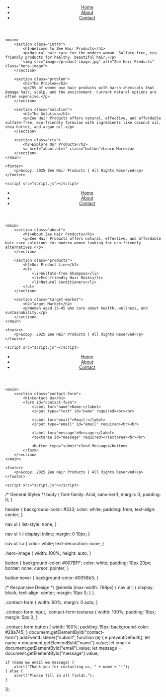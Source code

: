 
<!DOCTYPE html>
<html lang="en">
<head>
    <meta charset="UTF-8">
    <meta name="viewport" content="width=device-width, initial-scale=1.0">
    <title>Zee Hair Products - Home</title>
    <link rel="stylesheet" href="styles.css">
</head>
<body>
    <header>
        <nav>
            <ul>
                <li><a href="index.html">Home</a></li>
                <li><a href="about.html">About</a></li>
                <li><a href="contact.html">Contact</a></li>
            </ul>
        </nav>
    </header>

    <main>
        <section class="intro">
            <h1>Welcome to Zee Hair Products</h1>
            <p>Natural hair care for the modern woman. Sulfate-free, eco-friendly products for healthy, beautiful hair.</p>
            <img src="images/product-image.jpg" alt="Zee Hair Products" class="hero-image">
        </section>

        <section class="problem">
            <h2>The Problem</h2>
            <p>75% of women use hair products with harsh chemicals that damage hair, scalp, and the environment. Current natural options are often expensive.</p>
        </section>

        <section class="solution">
            <h2>The Solution</h2>
            <p>Zee Hair Products offers natural, effective, and affordable sulfate-free, eco-friendly formulas with ingredients like coconut oil, shea butter, and argan oil.</p>
        </section>

        <section class="cta">
            <h2>Explore Our Products</h2>
            <a href="about.html" class="button">Learn More</a>
        </section>
    </main>

    <footer>
        <p>&copy; 2025 Zee Hair Products | All Rights Reserved</p>
    </footer>

    <script src="script.js"></script>
</body>
</html>
<!DOCTYPE html>
<html lang="en">
<head>
    <meta charset="UTF-8">
    <meta name="viewport" content="width=device-width, initial-scale=1.0">
    <title>About Us - Zee Hair Products</title>
    <link rel="stylesheet" href="styles.css">
</head>
<body>
    <header>
        <nav>
            <ul>
                <li><a href="index.html">Home</a></li>
                <li><a href="about.html">About</a></li>
                <li><a href="contact.html">Contact</a></li>
            </ul>
        </nav>
    </header>

    <main>
        <section class="about">
            <h1>About Zee Hair Products</h1>
            <p>Zee Hair Products offers natural, effective, and affordable hair care solutions for modern women looking for eco-friendly alternatives.</p>
        </section>

        <section class="products">
            <h2>Our Product Line</h2>
            <ul>
                <li>Sulfate-free Shampoos</li>
                <li>Eco-friendly Hair Masks</li>
                <li>Natural Conditioners</li>
            </ul>
        </section>

        <section class="target-market">
            <h2>Target Market</h2>
            <p>Women aged 25-45 who care about health, wellness, and sustainability.</p>
        </section>
    </main>

    <footer>
        <p>&copy; 2025 Zee Hair Products | All Rights Reserved</p>
    </footer>

    <script src="script.js"></script>
</body>
</html>
<!DOCTYPE html>
<html lang="en">
<head>
    <meta charset="UTF-8">
    <meta name="viewport" content="width=device-width, initial-scale=1.0">
    <title>Contact Us - Zee Hair Products</title>
    <link rel="stylesheet" href="styles.css">
</head>
<body>
    <header>
        <nav>
            <ul>
                <li><a href="index.html">Home</a></li>
                <li><a href="about.html">About</a></li>
                <li><a href="contact.html">Contact</a></li>
            </ul>
        </nav>
    </header>

    <main>
        <section class="contact-form">
            <h1>Contact Us</h1>
            <form id="contact-form">
                <label for="name">Name:</label>
                <input type="text" id="name" required><br><br>

                <label for="email">Email:</label>
                <input type="email" id="email" required><br><br>

                <label for="message">Message:</label>
                <textarea id="message" required></textarea><br><br>

                <button type="submit">Send Message</button>
            </form>
        </section>
    </main>

    <footer>
        <p>&copy; 2025 Zee Hair Products | All Rights Reserved</p>
    </footer>

    <script src="script.js"></script>
</body>
</html>

<link rel="stylesheet" href="style.css">

/* General Styles */
body {
    font-family: Arial, sans-serif;
    margin: 0;
    padding: 0;
}

header {
    background-color: #333;
    color: white;
    padding: 1rem;
    text-align: center;
}

nav ul {
    list-style: none;
}

nav ul li {
    display: inline;
    margin: 0 10px;
}

nav ul li a {
    color: white;
    text-decoration: none;
}

.hero-image {
    width: 100%;
    height: auto;
}

button {
    background-color: #007BFF;
    color: white;
    padding: 10px 20px;
    border: none;
    cursor: pointer;
}

button:hover {
    background-color: #0056b3;
}

/* Responsive Design */
@media (max-width: 768px) {
    nav ul li {
        display: block;
        text-align: center;
        margin: 10px 0;
    }
}

.contact-form {
    width: 60%;
    margin: 0 auto;
}

.contact-form input, .contact-form textarea {
    width: 100%;
    padding: 10px;
    margin: 5px 0;
}

.contact-form button {
    width: 100%;
    padding: 15px;
    background-color: #28a745;
}
document.getElementById("contact-form").addEventListener("submit", function (e) {
    e.preventDefault();
    let name = document.getElementById("name").value;
    let email = document.getElementById("email").value;
    let message = document.getElementById("message").value;

    if (name && email && message) {
        alert("Thank you for contacting us, " + name + "!");
    } else {
        alert("Please fill in all fields.");
    }
});

